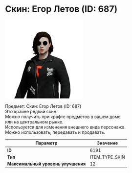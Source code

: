 # Скин: Егор Летов (ID: 687)

![Item Image](../img/6191.webp?raw=true)

Предмет: Скин: Егор Летов (ID: 687)<br>Это крайне редкий скин.<br>Можно получить при крафте предметов в вашем доме<br>или на центральном рынке.<br>Используется для изменения внешнего вида персонажа.<br>Можно использовать, передавать и продавать.


| Параметр | Значение |
|----------|----------|
| **ID** | 6191 |
| **Тип** | ITEM_TYPE_SKIN |
| **Максимальный уровень улучшения** | 12 |

